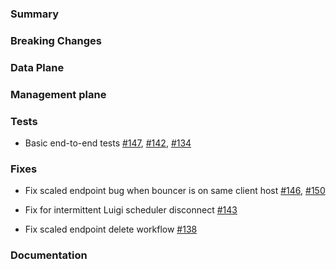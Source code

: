 <!--
SPDX-License-Identifier: MIT
Copyright (c) 2020 The Authors.

Authors: Sherif Abdelwahab <@zasherif>
         Phu Tran          <@phudtran>

Permission is hereby granted, free of charge, to any person obtaining a copy
of this software and associated documentation files (the "Software"), to deal
in the Software without restriction, including without limitation the rights
to use, copy, modify, merge, publish, distribute, sublicense, and/or sell
copies of the Software, and to permit persons to whom the Software is
furnished to do so, subject to the following conditions:The above copyright
notice and this permission notice shall be included in all copies or
substantial portions of the Software.THE SOFTWARE IS PROVIDED "AS IS",
WITHOUT WARRANTY OF ANY KIND, EXPRESS OR IMPLIED, INCLUDING BUT NOT LIMITED
TO THE WARRANTIES OF MERCHANTABILITY, FITNESS FOR A PARTICULAR PURPOSE AND
NONINFRINGEMENT. IN NO EVENT SHALL THE AUTHORS OR COPYRIGHT HOLDERS BE LIABLE
FOR ANY CLAIM, DAMAGES OR OTHER LIABILITY, WHETHER IN AN ACTION OF CONTRACT,
TORT OR OTHERWISE, ARISING FROM, OUT OF OR IN CONNECTION WITH THE SOFTWARE OR
THE USE OR OTHER DEALINGS IN THE SOFTWARE.
-->

### Summary

### Breaking Changes

### Data Plane

### Management plane

### Tests
* Basic end-to-end tests
[#147](https://github.com/futurewei-cloud/mizar/pull/147),
[#142](https://github.com/futurewei-cloud/mizar/pull/142),
[#134](https://github.com/futurewei-cloud/mizar/pull/134)

### Fixes

* Fix scaled endpoint bug when bouncer is on same client host
[#146](https://github.com/futurewei-cloud/mizar/pull/146),
[#150](https://github.com/futurewei-cloud/mizar/pull/150)

* Fix for intermittent Luigi scheduler disconnect
[#143](https://github.com/futurewei-cloud/mizar/pull/143)

* Fix scaled endpoint delete workflow
[#138](https://github.com/futurewei-cloud/mizar/pull/138)

### Documentation